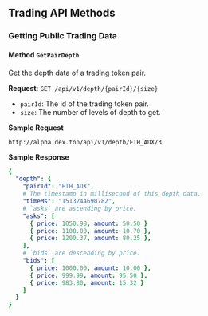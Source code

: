 ## Trading API Methods

### Getting Public Trading Data

#### Method `GetPairDepth`

Get the depth data of a trading token pair.

**Request**: `GET /api/v1/depth/{pairId}/{size}`

- `pairId`: The id of the trading token pair.
- `size`: The number of levels of depth to get.

**Sample Request**

```http
http://alpha.dex.top/api/v1/depth/ETH_ADX/3
```

**Sample Response**
```yaml
{
  "depth": {
    "pairId": "ETH_ADX",
    # The timestamp in millisecond of this depth data.
    "timeMs": "1513244690782",
    # `asks` are ascending by price.
    "asks": [
      { price: 1050.98, amount: 50.50 }
      { price: 1100.00, amount: 10.70 },
      { price: 1200.37, amount: 80.25 },
    ],
    # `bids` are descending by price.
    "bids": [
      { price: 1000.00, amount: 10.00 },
      { price: 999.99, amount: 95.50 },
      { price: 983.80, amount: 15.32 }
    ]
  }
}
```
